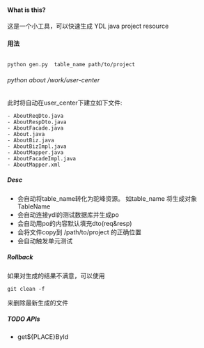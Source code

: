 #### What is this?

这是一个小工具，可以快速生成 YDL java project resource



#### 用法


```

python gen.py  table_name path/to/project

```




###### python about /work/user-center

此时将自动在user_center下建立如下文件:
```
- AboutReqDto.java
- AboutRespDto.java
- AboutFacade.java
- About.java
- AboutBiz.java
- AboutBizImpl.java
- AboutMapper.java
- AboutFacadeImpl.java
- AboutMapper.xml

```


##### Desc

- 会自动将table_name转化为驼峰资源。 如table_name 将生成对象 TableName
- 会自动连接ydl的测试数据库并生成po
- 会自动用po的内容默认填充dto(req&resp)
- 会将文件copy到 /path/to/project 的正确位置
- 会自动触发单元测试


##### Rollback

如果对生成的结果不满意，可以使用

```
git clean -f

```
来删除最新生成的文件


##### TODO APIs 

- get${PLACE}ById



